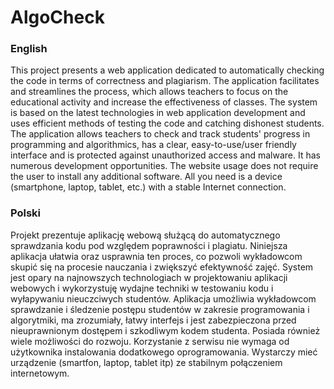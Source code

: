 # AlgoCheck
### English
This project presents a web application dedicated to automatically checking the code in terms of correctness and plagiarism. The application facilitates and streamlines the process, which allows teachers to focus on the educational activity and increase the effectiveness of classes.
The system is based on the latest technologies in web application development and uses efficient methods of testing the code and catching dishonest students. The application allows teachers to check and track students' progress in programming and algorithmics, has a clear, easy-to-use/user friendly interface and is protected against unauthorized access and malware. It has numerous development opportunities.
The website usage does not require the user to install any additional software. All you need is a device (smartphone, laptop, tablet, etc.) with a stable Internet connection.

### Polski
Projekt prezentuje aplikację webową służącą do automatycznego sprawdzania kodu pod względem poprawności i plagiatu. Niniejsza aplikacja ułatwia oraz usprawnia ten proces, co pozwoli wykładowcom skupić się na procesie nauczania i zwiększyć efektywność zajęć.
System jest opary na najnowszych technologiach w projektowaniu aplikacji webowych i wykorzystuję wydajne techniki w testowaniu kodu i wyłapywaniu nieuczciwych studentów.
Aplikacja umożliwia wykładowcom sprawdzanie i śledzenie postępu studentów w zakresie programowania i algorytmiki, ma zrozumiały, łatwy interfejs i jest zabezpieczona przed nieuprawnionym dostępem i szkodliwym kodem studenta. Posiada również wiele możliwości do rozwoju.
Korzystanie z serwisu nie wymaga od użytkownika instalowania dodatkowego oprogramowania. Wystarczy mieć urządzenie (smartfon, laptop, tablet itp) ze stabilnym połączeniem internetowym.
